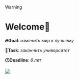 > [!WARNING]
> 
> # Welcome👋
> **🔥Goal**: _изменить мир к лучшему_
>
> **📝Task**: _закончить университет_
> 
> **🕒Deadline**: _6 лет_



<picture>
  <source
    srcset="https://github-readme-stats.vercel.app/api?username=Alexandr-Ogur&show_icons=true&theme=dark"
    media="(prefers-color-scheme: dark)"
  />
  <source
    srcset="https://github-readme-stats.vercel.app/api?username=Alexandr-Ogur&show_icons=true&theme=dark"
    media="(prefers-color-scheme: light), (prefers-color-scheme: no-preference)"
  />
  <img src="https://github-readme-stats.vercel.app/api?username=Alexandr-Ogur&show_icons=true" />
</picture>